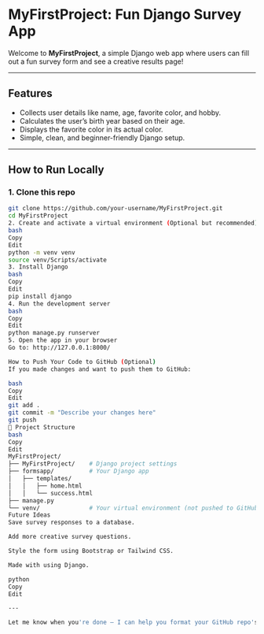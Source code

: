 # MyFirstProject: Fun Django Survey App

Welcome to **MyFirstProject**, a simple Django web app where users can fill out a fun survey form and see a creative results page!

---

## Features
- Collects user details like name, age, favorite color, and hobby.
- Calculates the user’s birth year based on their age.
- Displays the favorite color in its actual color.
- Simple, clean, and beginner-friendly Django setup.

---

## How to Run Locally

### 1. Clone this repo
```bash
git clone https://github.com/your-username/MyFirstProject.git
cd MyFirstProject
2. Create and activate a virtual environment (Optional but recommended)
bash
Copy
Edit
python -m venv venv
source venv/Scripts/activate
3. Install Django
bash
Copy
Edit
pip install django
4. Run the development server
bash
Copy
Edit
python manage.py runserver
5. Open the app in your browser
Go to: http://127.0.0.1:8000/

How to Push Your Code to GitHub (Optional)
If you made changes and want to push them to GitHub:

bash
Copy
Edit
git add .
git commit -m "Describe your changes here"
git push
📁 Project Structure
bash
Copy
Edit
MyFirstProject/
├── MyFirstProject/    # Django project settings
├── formsapp/          # Your Django app
│   ├── templates/
│   │   ├── home.html
│   │   └── success.html
├── manage.py
└── venv/              # Your virtual environment (not pushed to GitHub)
Future Ideas
Save survey responses to a database.

Add more creative survey questions.

Style the form using Bootstrap or Tailwind CSS.

Made with using Django.

python
Copy
Edit

---

Let me know when you're done — I can help you format your GitHub repo's description

